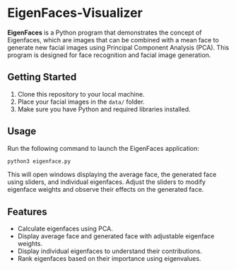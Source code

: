 # EigenFaces-Visualizer

**EigenFaces** is a Python program that demonstrates the concept of Eigenfaces, which are images that can be combined with a mean face to generate new facial images using Principal Component Analysis (PCA). This program is designed for face recognition and facial image generation.

## Getting Started

1. Clone this repository to your local machine.
2. Place your facial images in the `data/` folder.
3. Make sure you have Python and required libraries installed.

## Usage

Run the following command to launch the EigenFaces application:

```bash
python3 eigenface.py
``````

This will open windows displaying the average face, the generated face using sliders, and individual eigenfaces. Adjust the sliders to modify eigenface weights and observe their effects on the generated face.

## Features

- Calculate eigenfaces using PCA.
- Display average face and generated face with adjustable eigenface weights.
- Display individual eigenfaces to understand their contributions.
- Rank eigenfaces based on their importance using eigenvalues.
